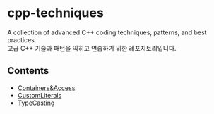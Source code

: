 # cpp-techniques
A collection of advanced C++ coding techniques, patterns, and best practices.  
고급 C++ 기술과 패턴을 익히고 연습하기 위한 레포지토리입니다.

## Contents  
- [Containers&Access](https://github.com/AHEAD94/cpp-techniques/tree/main/Containers%26Access/)
- [CustomLiterals](https://github.com/AHEAD94/cpp-techniques/tree/main/CustomLiterals/)
- [TypeCasting](https://github.com/AHEAD94/cpp-techniques/tree/main/TypeCasting/)
